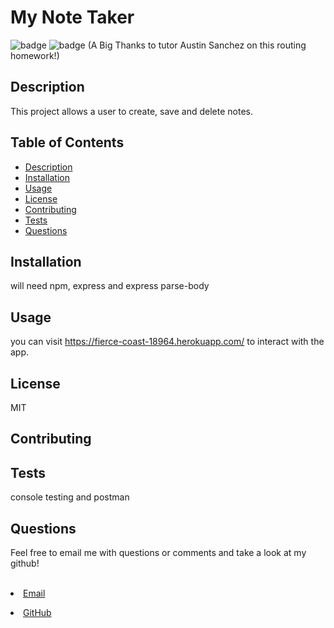
  <h1>My Note Taker</h1>    

  ![badge](https://img.shields.io/badge/author-millerbee-blue)
  ![badge](https://img.shields.io/badge/-node%20js-orange)
 (A Big Thanks to tutor Austin Sanchez on this routing homework!)
  
## Description
  This project allows a user to create, save and delete notes.

## Table of Contents
- [Description](#description)
- [Installation](#install)
- [Usage](#usage)
- [License](#license)
- [Contributing](#contributors)
- [Tests](#tests)
- [Questions](#questions)



## Installation
will need npm, express and express parse-body


## Usage
you can visit https://fierce-coast-18964.herokuapp.com/  to interact with the app.

## License
MIT

## Contributing


## Tests
console testing and postman

## Questions
<p>Feel free to email me with questions or comments and take a look at my github!</p>
<br>
<li><a href="mailto:millerbgos@gmail.com" taget="_blank">Email</a</li>
<p></p>
 <li><a href="https://github.com/millerbee/" target="_blank">GitHub</a></li>
<br>


